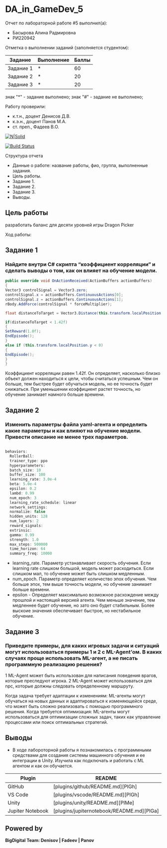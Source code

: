 # DA_in_GameDev_5

Отчет по лабораторной работе #5 выполнил(а):
- Басырова Алина Радмировна
- РИ220942
  
Отметка о выполнении заданий (заполняется студентом):

| Задание | Выполнение | Баллы |
| ------ | ------ | ------ |
| Задание 1 | * | 60 |
| Задание 2 | * | 20 |
| Задание 3 | * | 20 |

знак "*" - задание выполнено; знак "#" - задание не выполнено;

Работу проверили:
- к.т.н., доцент Денисов Д.В.
- к.э.н., доцент Панов М.А.
- ст. преп., Фадеев В.О.

[![N|Solid](https://cldup.com/dTxpPi9lDf.thumb.png)](https://nodesource.com/products/nsolid)

[![Build Status](https://travis-ci.org/joemccann/dillinger.svg?branch=master)](https://travis-ci.org/joemccann/dillinger)

Структура отчета

- Данные о работе: название работы, фио, группа, выполненные задания.
- Цель работы.
- Задание 1.
- Задание 2.
- Задание 3.
- Выводы.

## Цель работы
разработать баланс для десяти уровней игры Dragon Picker

Ход работы:

## Задание 1
### Найдите внутри C# скрипта “коэффициент корреляции” и сделать выводы о том, как он влияет на обучение модели.

```cs
public override void OnActionReceived(ActionBuffers actionBuffers)
{
Vector3 controlSignal = Vector3.zero;
controlSignal.x = actionBuffers.ContinuousActions[0];
controlSignal.z = actionBuffers.ContinuousActions[1];
rBody.AddForce(controlSignal * forceMultiplier);

float distanceToTarget = Vector3.Distance(this.transform.localPosition, Target.localPosition);

if(distanceToTarget < 1.42f)
{
SetReward(1.0f);
EndEpisode();
}
else if (this.transform.localPosition.y < 0)
{
EndEpisode();
}
}
```

Коэффициент корреляции равен 1.42f. Он определяет, насколько близко объект должен находиться к цели, чтобы считаться успешным. Чем он больше, тем быстрее будет обучаться модель, но ее точность будет снижаться. При уменьшении коэффициент растет точность, но обучение занимает намного больше времени.

## Задание 2
### Изменить параметры файла yaml-агента и определить какие параметры и как влияют на обучение модели. Привести описание не менее трех параметров.

```cs

behaviors:
  RollerBall:
  trainer_type: ppo
  hyperparameters:
  batch_size: 10
  buffer_size: 100
  learning_rate: 3.0e-4
  beta: 5.0e-4
  epsilon: 0.2
  lambd: 0.99
  num_epoch: 3
  learning_rate_schedule: linear
  network_settings:
  normalize: false
  hidden_units: 128
  num_layers: 2
  reward_signals:
  extrinsic:
  gamma: 0.99
  strength: 1.0
  max_steps: 500000
  time_horizon: 64
  summary_freq: 10000
```

- learning_rate. Параметр устанавливает скорость обучения. Если learning rate слишком большой, модель может расходиться. Если слишком мал, то обучение может быть слишком медленным.
- num_epoch. Параметр определяет количество эпох обучения. Чем больше эпох, тем выше точность модели, но обучение занимает больше времени.
- epsilon - Определяет максимально возможное расхождение между прошлой и настоящей версией агента. Чем меньше значение, тем медленнее будет обучение, но зато оно будет стабильным. Более выскоие значения обеспечивает быстрое, но нестабильное обучение.

## Задание 3
### Приведите примеры, для каких игровых задачи и ситуаций могут использоваться примеры 1 и 2 с ML-Agent’ом. В каких случаях проще использовать ML-агент, а не писать программную реализацию решения?

1 ML-Agent может быть использован для написания поведения врагов, которые преследуют игрока.
2 ML-Agent может использоваться для npc, которые должны следовать определенному маршруту.

Когда задача требует адаптации к изменениям: ML-агенты могут обучаться на новых данных и адаптироваться к изменяющейся среде, что может быть сложно реализовать с помощью программного решения.
Когда требуется оптимизация: ML-агенты могут использоваться для оптимизации сложных задач, таких как управление процессами или поиск оптимальных стратегий.

## Выводы

- В ходе лабороторной работы я познакомилась с программными средствами для создания системы машинного обучения и ее интеграции в Unity. Изучила как подключать и работать с ML агентом и как он обучается.

| Plugin | README |
| ------ | ------ |
| GitHub | [plugins/github/README.md][PlGh] |
| VS Code | [plugins/vscode/README.md][PlGh] |
| Unity | [plugins/unity/README.md][PlMe] |
| Jupiter Notebook | [plugins/jupiternotebook/README.md][PlGa] |

## Powered by

**BigDigital Team: Denisov | Fadeev | Panov**
